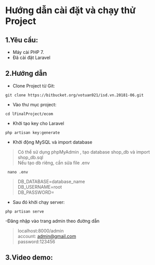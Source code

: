 # Hướng dẫn cài đặt và chạy thử Project 
## 1.Yêu cầu: 
- Máy cài PHP 7.
- Đã cài đặt Laravel 
## 2.Hướng dẫn 
- Clone Project từ Git: 
```
git clone https://bitbucket.org/votuan921/isd.vn.20181-06.git
```
- Vào thư mục project:
```
cd lFinalProject/ecom 
```
- Khởi tạo key cho Laravel 
```
php artisan key:generate
```
- Khởi động MySQL và import database 
> Có thể sử dụng phpMyAdmin , tạo database shop_db và import shop_db.sql
> <br>Nếu tạo db riêng, cần sửa file .env
```
 nano .env 
```
> DB_DATABASE=database_name 
><br>DB_USERNAME=root
><br>DB_PASSWORD=
- Sau đó khởi chạy server:
```
php artisan serve 
```
-Đăng nhập vào trang admin theo đường dẫn
> localhost:8000/admin 
> <br> account: admin@gmail.com <br>password:123456
## 3.Video demo:
